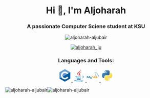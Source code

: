 <h1 align="center">Hi 👋, I'm Aljoharah</h1>
<h3 align="center">A passionate Computer Sciene student at KSU</h3>

<p align="center"> <img src="https://komarev.com/ghpvc/?username=aljoharah-aljubair&label=Profile%20views&color=0e75b6&style=flat" alt="aljoharah-aljubair" /> </p>

<p align="center"> <a href="https://twitter.com/aljoharah_ju" target="blank"><img src="https://img.shields.io/twitter/follow/aljoharah_ju?logo=twitter&style=for-the-badge" alt="aljoharah_ju" /></a> </p>



<h3 align="center">Languages and Tools:</h3>
<p align="center"> <a href="https://www.cprogramming.com/" target="_blank" rel="noreferrer"> <img src="https://raw.githubusercontent.com/devicons/devicon/master/icons/c/c-original.svg" alt="c" width="40" height="40"/> </a> <a href="https://www.java.com" target="_blank" rel="noreferrer"> <img src="https://raw.githubusercontent.com/devicons/devicon/master/icons/java/java-original.svg" alt="java" width="40" height="40"/> </a> <a href="https://www.mysql.com/" target="_blank" rel="noreferrer"> <img src="https://raw.githubusercontent.com/devicons/devicon/master/icons/mysql/mysql-original-wordmark.svg" alt="mysql" width="40" height="40"/> </a> <a href="https://www.python.org" target="_blank" rel="noreferrer"> <img src="https://raw.githubusercontent.com/devicons/devicon/master/icons/python/python-original.svg" alt="python" width="40" height="40"/> </a> </p>

<p><img align="left" src="https://github-readme-stats.vercel.app/api/top-langs?username=aljoharah-aljubair&theme=dark&show_icons=true&locale=en&layout=compact" alt="aljoharah-aljubair" /></p>


<p><img align="left" src="https://github-readme-stats-git-masterrstaa-rickstaa.vercel.app/api?username=aljoharah-aljubair&theme=dark" alt="aljoharah-aljubair" /></p>
